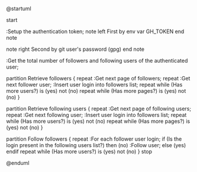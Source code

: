 @startuml

start

:Setup the authentication token;
note left
    First by env var GH_TOKEN
end note

note right
    Second by git user's password (gpg)
end note

:Get the total number of followers and following users of the authenticated user;

partition Retrieve followers {
    repeat :Get next page of followers;
        repeat :Get next follower user;
            :Insert user login into followers list;
        repeat while (Has more users?) is (yes) not (no)
    repeat while (Has more pages?) is (yes) not (no)
}

partition Retrieve following users {
    repeat :Get next page of following users;
        repeat :Get next following user;
            :Insert user login into followers list;
        repeat while (Has more users?) is (yes) not (no)
    repeat while (Has more pages?) is (yes) not (no)
}

partition Follow followers {
    repeat :For each follower user login;
        if (Is the login present in the following users list?) then (no)
            :Follow user;
        else (yes)
        endif
    repeat while (Has more users?) is (yes) not (no)
}
stop

@enduml